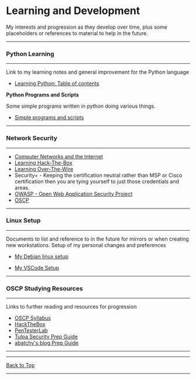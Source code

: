 # Learning and Development <!-- omit in toc -->


My interests and progression as they develop over time, plus some placeholders or references to material to help in the future.

---

### Python Learning

---


Link to my learning notes and general improvement for the Python language

- [Learning Python: Table of contents](https://github.com/hoodieblanket/learningJourney/blob/master/Lets%20Learn%20Python/Lets%20Learn%20Python.md#table-of-contents)

**Python Programs and Scripts**

Some simple programs written in python doing various things.

- [Simple programs and scripts](https://github.com/hoodieblanket/learningJourney/tree/master/Lets%20Learn%20Python/Programs%20and%20Scripts)


---

### Network Security 

---


- [Computer Networks and the Internet](https://github.com/hoodieblanket/learningJourney/blob/master/Lets%20Learn%20Network%20Security/Computer%20Networks%20and%20the%20Internet.md)
- [Learning Hack-The-Box](https://github.com/hoodieblanket/learningJourney/blob/master/Lets%20Learn%20Network%20Security/Learning%20Hack-The-Box.md)
- [Learning Over-The-Wire](https://github.com/hoodieblanket/learningJourney/blob/master/Lets%20Learn%20Network%20Security/Learning%20Over-The-Wire.md)
- Security+  - Keeping the certification neutral rather than MSP or Cisco certification then you are tying yourself to just those credentials and areas.
- [OWASP - Open Web Application Security Project](https://www.owasp.org/index.php/Category:OWASP_Top_Ten_Project)
- [OSCP](https://www.offensive-security.com)

---

### Linux Setup

---

Documents to list and reference to in the future for mirrors or when creating new workstations. Setup of my personal changes and preferences

- [My Debian linux setup](https://github.com/hoodieblanket/learningJourney/blob/master/Lets%20Learn%20Linux/Debian%20Setup.md)

- [My VSCode Setup](https://github.com/hoodieblanket/learningJourney/blob/master/Lets%20Learn%20VSCode/VSCode%20Setup.md)

---

### OSCP Studying Resources

---

Links to further reading and resources for progression

- [OSCP Syllabus](https://www.offensive-security.com/pwk-syllabus/)
- [HackTheBox](https://www.hackthebox.eu/)
- [PenTesterLab](https://pentesterlab.com/)
- [Tulpa Security Prep Guide](https://tulpa-security.com/2016/09/19/prep-guide-for-offsecs-pwk/)
- [abatchy's blog Prep Guide](https://www.abatchy.com/2017/03/how-to-prepare-for-pwkoscp-noob.html)

---



---

[Back to Top](#learning-and-development)

---
